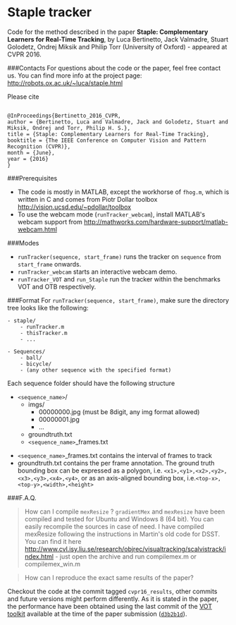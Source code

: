 # Staple tracker
Code for the method described in the paper **Staple: Complementary Learners for Real-Time Tracking**, by Luca Bertinetto, Jack Valmadre, Stuart Golodetz, Ondrej Miksik and Philip Torr (University of Oxford) - appeared at CVPR 2016.

###Contacts
For questions about the code or the paper, feel free contact us.
You can find more info at the project page: http://robots.ox.ac.uk/~luca/staple.html

Please cite
```

@InProceedings{Bertinetto_2016_CVPR,
author = {Bertinetto, Luca and Valmadre, Jack and Golodetz, Stuart and Miksik, Ondrej and Torr, Philip H. S.},
title = {Staple: Complementary Learners for Real-Time Tracking},
booktitle = {The IEEE Conference on Computer Vision and Pattern Recognition (CVPR)},
month = {June},
year = {2016}
}
```

###Prerequisites
 - The code is mostly in MATLAB, except the workhorse of `fhog.m`, which is written in C and comes from Piotr Dollar toolbox http://vision.ucsd.edu/~pdollar/toolbox
 - To use the webcam mode (`runTracker_webcam`), install MATLAB's webcam support from http://mathworks.com/hardware-support/matlab-webcam.html

###Modes
* `runTracker(sequence, start_frame)` runs the tracker on `sequence` from `start_frame` onwards.
* `runTracker_webcam` starts an interactive webcam demo.
* `runTracker_VOT` and `run_Staple` run the tracker within the benchmarks VOT and OTB respectively.

###Format
For `runTracker(sequence, start_frame)`, make sure the directory tree looks like the following:

    - staple/
        - runTracker.m
        - thisTracker.m
        - ... 

    - Sequences/
        - ball/
        - bicycle/
        - (any other sequence with the specified format)

Each sequence folder should have the following structure
- `<sequence_name>`/
    - imgs/
        - 00000000.jpg (must be 8digit, any img format allowed)
        - 00000001.jpg
        - ...
    - groundtruth.txt
    - `<sequence_name>`_frames.txt

* `<sequence_name>`_frames.txt contains the interval of frames to track
* groundtruth.txt contains the per frame annotation. The ground truth bounding box can be expressed as a polygon, i.e. `<x1>,<y1>,<x2>,<y2>,<x3>,<y3>,<x4>,<y4>`, or as an axis-aligned bounding box, i.e.`<top-x>,<top-y>,<width>,<height>`

###F.A.Q.

> How can I compile `mexResize` ?
`gradientMex` and `mexResize` have been compiled and tested for Ubuntu and Windows 8 (64 bit). You can easily recompile the sources in case of need. I have compiled mexResize following the instructions in Martin's old code for DSST. You can find it here http://www.cvl.isy.liu.se/research/objrec/visualtracking/scalvistrack/index.html - just open the archive and run compilemex.m or compilemex_win.m


> How can I reproduce the exact same results of the paper?

Checkout the code at the commit tagged `cvpr16_results`, other commits and future versions might perform differently.
As it is stated in the paper, the performance have been obtained using the last commit of the [VOT toolkit](https://github.com/votchallenge/vot-toolkit) available at the time of the paper submission ([`d3b2b1d`](https://github.com/votchallenge/vot-toolkit/tree/d3b2b1d)).

